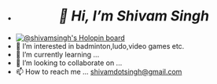 - <h1 style="text-align:center;"><center><I>👋 Hi, I’m Shivam Singh</I></h1></center>
- [![@shivamsingh's Holopin board](https://holopin.me/shivamsingh)](https://holopin.io/@shivamsingh)
- 👀 I’m interested in badminton,ludo,video games etc.
- 🌱 I’m currently learning ...
- 💞️ I’m looking to collaborate on ...
- 📫 How to reach me ... shivamdotsingh@gmail.com

<!---
Shivam250702/Shivam250702 is a ✨ special ✨ repository because its `README.md` (this file) appears on your GitHub profile.
You can click the Preview link to take a look at your changes.
--->
